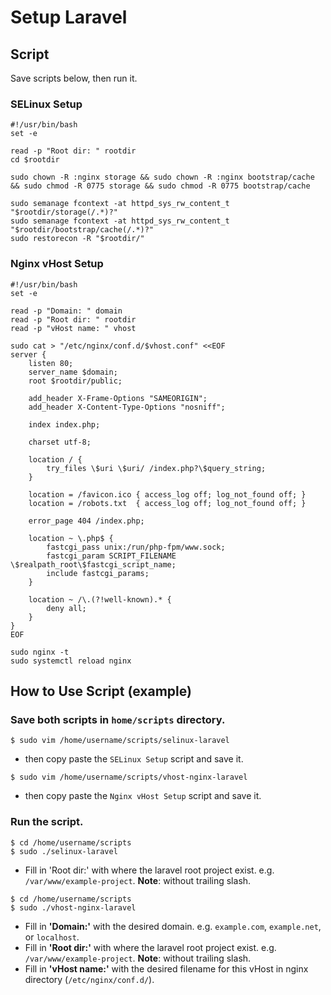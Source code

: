 # Setup Laravel

## Script
Save scripts below, then run it.
### SELinux Setup
```
#!/usr/bin/bash
set -e

read -p "Root dir: " rootdir
cd $rootdir

sudo chown -R :nginx storage && sudo chown -R :nginx bootstrap/cache && sudo chmod -R 0775 storage && sudo chmod -R 0775 bootstrap/cache

sudo semanage fcontext -at httpd_sys_rw_content_t "$rootdir/storage(/.*)?"
sudo semanage fcontext -at httpd_sys_rw_content_t "$rootdir/bootstrap/cache(/.*)?"
sudo restorecon -R "$rootdir/"
```
### Nginx vHost Setup
```
#!/usr/bin/bash
set -e

read -p "Domain: " domain
read -p "Root dir: " rootdir
read -p "vHost name: " vhost

sudo cat > "/etc/nginx/conf.d/$vhost.conf" <<EOF
server {
    listen 80;
    server_name $domain;
    root $rootdir/public;

    add_header X-Frame-Options "SAMEORIGIN";
    add_header X-Content-Type-Options "nosniff";

    index index.php;

    charset utf-8;

    location / {
        try_files \$uri \$uri/ /index.php?\$query_string;
    }

    location = /favicon.ico { access_log off; log_not_found off; }
    location = /robots.txt  { access_log off; log_not_found off; }

    error_page 404 /index.php;

    location ~ \.php$ {
        fastcgi_pass unix:/run/php-fpm/www.sock;
        fastcgi_param SCRIPT_FILENAME \$realpath_root\$fastcgi_script_name;
        include fastcgi_params;
    }

    location ~ /\.(?!well-known).* {
        deny all;
    }
}
EOF

sudo nginx -t
sudo systemctl reload nginx
```
## How to Use Script (example)
### Save both scripts in `home/scripts` directory.
```
$ sudo vim /home/username/scripts/selinux-laravel
```
- then copy paste the `SELinux Setup` script and save  it.
```
$ sudo vim /home/username/scripts/vhost-nginx-laravel
```
- then copy paste the `Nginx vHost Setup` script and save  it.

### Run the script.
```
$ cd /home/username/scripts
$ sudo ./selinux-laravel
```
- Fill in 'Root dir:' with where the laravel root project exist. e.g. `/var/www/example-project`. **Note**: without trailing slash.
```
$ cd /home/username/scripts
$ sudo ./vhost-nginx-laravel
```
- Fill in **'Domain:'** with the desired domain. e.g. `example.com`, `example.net`, or `localhost`.
- Fill in **'Root dir:'** with where the laravel root project exist. e.g. `/var/www/example-project`. **Note**: without trailing slash.
- Fill in **'vHost name:'** with the desired filename for this vHost in nginx directory (`/etc/nginx/conf.d/`).
